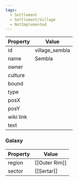 ```yaml
---
tags:
  - Settlement
  - Settlement/Village
  - NotImplemented
---
```


| Property  | Value          |
| --------- | -------------- |
| id        | village_sembla |
| name      | Sembla         |
| owner     |                |
| culture   |                |
| bound     |                |
| type      |                |
| posX      |                |
| posY      |                |
| wiki link |                |
| text      |                |

### Galaxy
| Property | Value         |
| -------- | ------------- |
| region   | [[Outer Rim]] |
| sector   | [[Sertar]]    |
